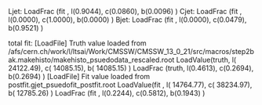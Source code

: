 Ljet: LoadFrac (fit  , l(0.9044),  c(0.0860),  b(0.0096) )
Cjet: LoadFrac (fit  , l(0.0000),  c(1.0000),  b(0.0000) )
Bjet: LoadFrac (fit  , l(0.0000),  c(0.0479),  b(0.9521) )

total fit:
[LoadFile] Truth value loaded from /afs/cern.ch/work/l/ltsai/Work/CMSSW/CMSSW_13_0_21/src/macros/step2bak.makehisto/makehisto_psuedodata_rescaled.root
LoadValue(truth, l(  24122.49),  c(  14085.15),  b(  14085.15) )
LoadFrac (truth, l(0.4613),  c(0.2694),  b(0.2694) )
[LoadFile] Fit value loaded from postfit.gjet_psuedofit_postfit.root
LoadValue(fit  , l(  14764.77),  c(  38234.97),  b(  12785.26) )
LoadFrac (fit  , l(0.2244),  c(0.5812),  b(0.1943) )
